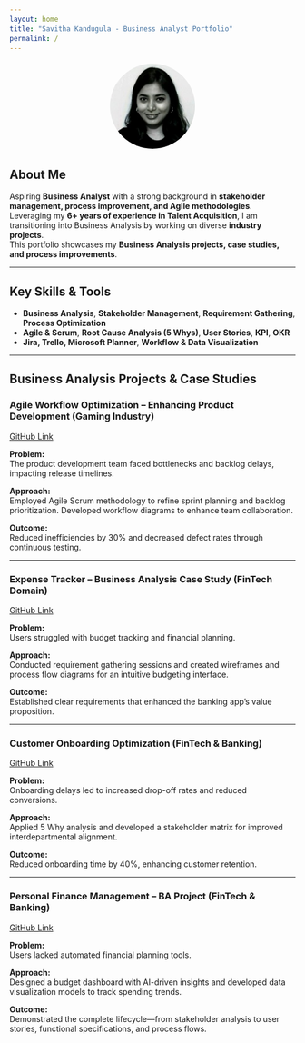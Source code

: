 ```yaml
---
layout: home
title: "Savitha Kandugula - Business Analyst Portfolio"
permalink: /
---
```


<!-- Profile Picture -->
<div style="text-align: center; margin-top: 20px;">
  <img src="/assets/profile.jpg" alt="Profile Picture" style="border-radius: 50%; width: 150px; height: 150px;">
</div>

## About Me

Aspiring **Business Analyst** with a strong background in **stakeholder management, process improvement, and Agile methodologies**.  
Leveraging my **6+ years of experience in Talent Acquisition**, I am transitioning into Business Analysis by working on diverse **industry projects**.  
This portfolio showcases my **Business Analysis projects, case studies, and process improvements**.

---

## Key Skills & Tools

- **Business Analysis**, **Stakeholder Management**, **Requirement Gathering**, **Process Optimization**
- **Agile & Scrum**, **Root Cause Analysis (5 Whys)**, **User Stories**, **KPI**, **OKR**
- **Jira, Trello, Microsoft Planner**, **Workflow & Data Visualization**

---

## Business Analysis Projects & Case Studies

### Agile Workflow Optimization – Enhancing Product Development (Gaming Industry)

[GitHub Link](https://github.com/savithakandugula/Agile-Workflow-Optimization-Enhancing-Product-Development-Efficiency)

**Problem:**  
The product development team faced bottlenecks and backlog delays, impacting release timelines.

**Approach:**  
Employed Agile Scrum methodology to refine sprint planning and backlog prioritization. Developed workflow diagrams to enhance team collaboration.

**Outcome:**  
Reduced inefficiencies by 30% and decreased defect rates through continuous testing.

---

### Expense Tracker – Business Analysis Case Study (FinTech Domain)

[GitHub Link](https://github.com/savithakandugula/Expense-Tracker-BA-Case-Study)

**Problem:**  
Users struggled with budget tracking and financial planning.

**Approach:**  
Conducted requirement gathering sessions and created wireframes and process flow diagrams for an intuitive budgeting interface.

**Outcome:**  
Established clear requirements that enhanced the banking app’s value proposition.

---

### Customer Onboarding Optimization (FinTech & Banking)

[GitHub Link](https://github.com/savithakandugula/Customer_Onboarding_Optimization)

**Problem:**  
Onboarding delays led to increased drop-off rates and reduced conversions.

**Approach:**  
Applied 5 Why analysis and developed a stakeholder matrix for improved interdepartmental alignment.

**Outcome:**  
Reduced onboarding time by 40%, enhancing customer retention.

---

### Personal Finance Management – BA Project (FinTech & Banking)

[GitHub Link](https://github.com/savithakandugula/personal-finance-management-ba-project)

**Problem:**  
Users lacked automated financial planning tools.

**Approach:**  
Designed a budget dashboard with AI-driven insights and developed data visualization models to track spending trends.

**Outcome:**  
Demonstrated the complete lifecycle—from stakeholder analysis to user stories, functional specifications, and process flows.
